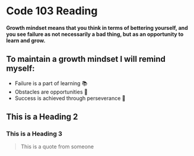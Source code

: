 # Code 103 Reading
#### **Growth mindset means that you think in terms of bettering yourself, and you see failure as not necessarily a bad thing, but as an opportunity to learn and grow.**
## To maintain a growth mindset I will remind myself: 
- Failure is a part of learning 📚
- Obstacles are opportunities 🌟
- Success is achieved through perseverance 💪
## This is a Heading 2
### This is a Heading 3
> This is a quote from someone
